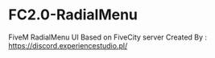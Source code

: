 # FC2.0-RadialMenu
FiveM RadialMenu UI Based on FiveCity server Created By : https://discord.experiencestudio.pl/
